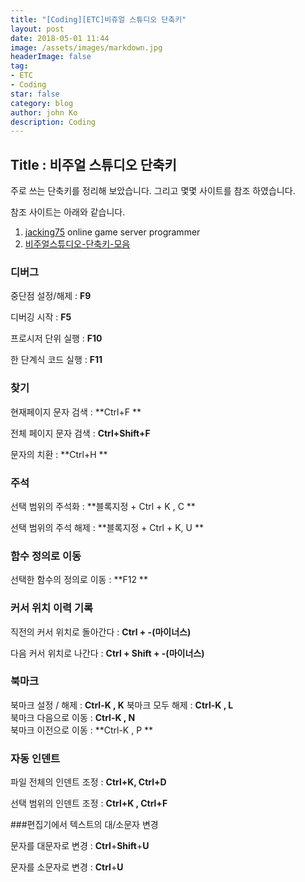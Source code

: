 ```yaml
---
title: "[Coding][ETC]비쥬얼 스튜디오 단축키"
layout: post
date: 2018-05-01 11:44
image: /assets/images/markdown.jpg
headerImage: false
tag:
- ETC
- Coding
star: false
category: blog
author: john Ko
description: Coding
---
```


## Title : 비주얼 스튜디오 단축키 

주로 쓰는 단축키를 정리해 보았습니다. 그리고 몇몇 사이트를 참조 하였습니다.

참조 사이트는 아래와 같습니다.

1. [jacking75](https://jacking75.github.io/VS_tips01/) online game server programmer 
2. [비주얼스튜디오-단축키-모음](http://ppost.tistory.com/entry/비주얼스튜디오-단축키-모음)



### 디버그 

중단점 설정/해제 : **F9**

디버깅 시작 : **F5**

프로시저 단위 실행 : **F10**

한 단계식 코드 실행 : **F11**



### 찾기

현재페이지 문자 검색 : **Ctrl+F **

전체 페이지 문자 검색 : **Ctrl+Shift+F** 

문자의 치환 : **Ctrl+H ** 



### 주석

선택 범위의 주석화 : **블록지정 + Ctrl + K , C ** 

선택 범위의 주석 해제 :  **블록지정 + Ctrl + K, U **



### 함수 정의로 이동 

선택한 함수의 정의로 이동 : **F12 **



### 커서 위치 이력 기록

직전의 커서 위치로 돌아간다 : **Ctrl + -(마이너스)**

다음 커서 위치로 나간다 : **Ctrl + Shift + -(마이너스)**



### 북마크

북마크 설정 / 해제 : **Ctrl-K , K** 
북마크 모두 해제 : **Ctrl-K , L**  
북마크 다음으로 이동 : **Ctrl-K , N**  
북마크 이전으로 이동 : **Ctrl-K , P  **



### 자동 인덴트

파일 전체의 인덴트 조정 : **Ctrl+K, Ctrl+D**

선택 범위의 인덴트 조정 : **Ctrl+K , Ctrl+F** 



###편집기에서 텍스트의 대/소문자 변경

문자를 대문자로 변경 : **Ctrl**+**Shift**+**U**

문자를 소문자로 변경 : **Ctrl**+**U**